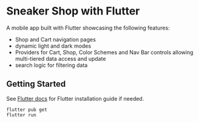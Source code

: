 # Sneaker Shop with Flutter

A mobile app built with Flutter showcasing the following features:
- Shop and Cart navigation pages
- dynamic light and dark modes
- Providers for Cart, Shop, Color Schemes and Nav Bar controls allowing multi-tiered data access and update
- search logic for filtering data


## Getting Started

See [Flutter docs](https://docs.flutter.dev/get-started/install) for Flutter installation guide if needed.

```
flutter pub get 
flutter run 
```
